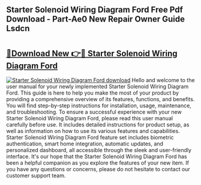 ## Starter Solenoid Wiring Diagram Ford Free Pdf Download - Part-Ae0 New Repair Owner Guide Lsdcn

# <h2><a href="http://dfppfe2.blite.top/?on=Starter+Solenoid+Wiring+Diagram+Ford">🔗Download New 👉🔴 Starter Solenoid Wiring Diagram Ford</a></h2>

[![Starter Solenoid Wiring Diagram Ford download](https://i.imgur.com/lujVjoI.png)](http://dfppfe2.blite.top/?on=Starter+Solenoid+Wiring+Diagram+Ford)
Hello and welcome to the user manual for your newly implemented Starter Solenoid Wiring Diagram Ford. This guide is here to help you make the most of your product by providing a comprehensive overview of its features, functions, and benefits. You will find step-by-step instructions for installation, usage, maintenance, and troubleshooting. To ensure a successful experience with your new Starter Solenoid Wiring Diagram Ford, please read this user manual carefully before use. It includes detailed instructions for product setup, as well as information on how to use its various features and capabilities. Starter Solenoid Wiring Diagram Ford feature set includes biometric authentication, smart home integration, automatic updates, and personalized dashboard, all accessible through the sleek and user-friendly interface. It's our hope that the Starter Solenoid Wiring Diagram Ford has been a helpful companion as you explore the features of your new item. If you have any questions or concerns, please do not hesitate to contact our customer support team.
